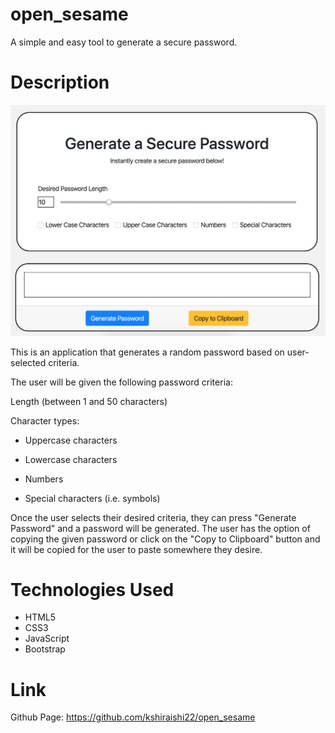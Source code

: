 # open_sesame
A simple and easy tool to generate a secure password.

# Description

![alt text](./images/password_generator.png "Title")

This is an application that generates a random password based on user-selected criteria. 

The user will be given the following password criteria:

Length (between 1 and 50 characters)

Character types:

- Uppercase characters

- Lowercase characters

- Numbers

- Special characters (i.e. symbols)

Once the user selects their desired criteria, they can press "Generate Password" and a password will be generated. The user has the option of copying the given password or click on the "Copy to Clipboard" button and it will be copied for the user to paste somewhere they desire.

# Technologies Used 
- HTML5
- CSS3
- JavaScript
- Bootstrap

# Link
Github Page: https://github.com/kshiraishi22/open_sesame



